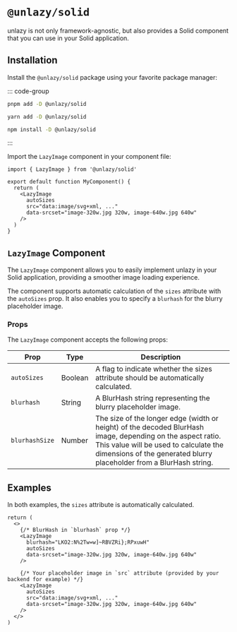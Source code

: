 # `@unlazy/solid`

unlazy is not only framework-agnostic, but also provides a Solid component that you can use in your Solid application.

## Installation

Install the `@unlazy/solid` package using your favorite package manager:

::: code-group
  ```bash [pnpm]
  pnpm add -D @unlazy/solid
  ```
  ```bash [yarn]
  yarn add -D @unlazy/solid
  ```
  ```bash [npm]
  npm install -D @unlazy/solid
  ```
:::

Import the `LazyImage` component in your component file:

```tsx
import { LazyImage } from '@unlazy/solid'

export default function MyComponent() {
  return (
    <LazyImage
      autoSizes
      src="data:image/svg+xml, ..."
      data-srcset="image-320w.jpg 320w, image-640w.jpg 640w"
    />
  )
}
```

## `LazyImage` Component

The `LazyImage` component allows you to easily implement unlazy in your Solid application, providing a smoother image loading experience.

The component supports automatic calculation of the `sizes` attribute with the `autoSizes` prop. It also enables you to specify a `blurhash` for the blurry placeholder image.

### Props

The `LazyImage` component accepts the following props:

| Prop | Type | Description |
| --- | --- | --- |
| `autoSizes` | Boolean | A flag to indicate whether the sizes attribute should be automatically calculated. |
| `blurhash` | String | A BlurHash string representing the blurry placeholder image. |
| `blurhashSize` | Number | The size of the longer edge (width or height) of the decoded BlurHash image, depending on the aspect ratio. This value will be used to calculate the dimensions of the generated blurry placeholder from a BlurHash string. |

## Examples

In both examples, the `sizes` attribute is automatically calculated.

```tsx
return (
  <>
    {/* BlurHash in `blurhash` prop */}
    <LazyImage
      blurhash="LKO2:N%2Tw=w]~RBVZRi};RPxuwH"
      autoSizes
      data-srcset="image-320w.jpg 320w, image-640w.jpg 640w"
    />

    {/* Your placeholder image in `src` attribute (provided by your backend for example) */}
    <LazyImage
      autoSizes
      src="data:image/svg+xml, ..."
      data-srcset="image-320w.jpg 320w, image-640w.jpg 640w"
    />
  </>
)
```
